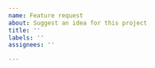 ```yaml
---
name: Feature request
about: Suggest an idea for this project
title: ''
labels: ''
assignees: ''

---
```


<!-- Before submitting a feature request or suggestion, please check the open issues to avoid duplication. -->
